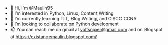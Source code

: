 - 👋 Hi, I’m @Maulin95
- 👀 I’m interested in Python, Linux, Content Writing
- 🌱 I’m currently learning ITIL, Blog Writing, and CISCO CCNA
- 💞️ I’m looking to collaborate on Python development
- 📫 You can reach me on gmail at volfsniper@gmail.com and on Blogspot at https://existancemaulin.blogspot.com/


<!---
Maulin95/Maulin95 is a ✨ special ✨ repository because its `README.md` (this file) appears on your GitHub profile.
You can click the Preview link to take a look at your changes.
--->
